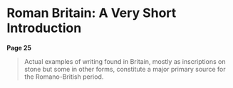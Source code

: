 # Roman Britain: A Very Short Introduction

**Page 25**

> Actual examples of writing found in Britain, mostly as inscriptions on stone but some in other forms, constitute a major primary source for the Romano-British period.

